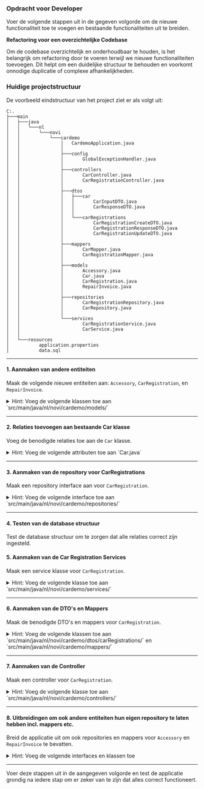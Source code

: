 ### Opdracht voor Developer

Voer de volgende stappen uit in de gegeven volgorde om de nieuwe functionaliteit toe te voegen en bestaande functionaliteiten uit te breiden.

**Refactoring voor een overzichtelijke Codebase**

Om de codebase overzichtelijk en onderhoudbaar te houden, is het belangrijk om refactoring door te voeren terwijl we nieuwe functionaliteiten toevoegen. Dit helpt om een duidelijke structuur te behouden en voorkomt onnodige duplicatie of complexe afhankelijkheden.

### **Huidige projectstructuur**
De voorbeeld eindstructuur van het project ziet er als volgt uit:

```
C:.
├───main
│   ├───java
│   │   └───nl
│   │       └───novi
│   │           └───cardemo
│   │               │   CardemoApplication.java
│   │               │
│   │               ├───config
│   │               │       GlobalExceptionHandler.java
│   │               │
│   │               ├───controllers
│   │               │       CarController.java
│   │               │       CarRegistrationController.java
│   │               │
│   │               ├───dtos
│   │               │   ├───car
│   │               │   │       CarInputDTO.java
│   │               │   │       CarResponseDTO.java
│   │               │   │
│   │               │   └───carRegistrations
│   │               │           CarRegistrationCreateDTO.java
│   │               │           CarRegistrationResponseDTO.java
│   │               │           CarRegistrationUpdateDTO.java
│   │               │
│   │               ├───mappers
│   │               │       CarMapper.java
│   │               │       CarRegistrationMapper.java
│   │               │
│   │               ├───models
│   │               │       Accessory.java
│   │               │       Car.java
│   │               │       CarRegistration.java
│   │               │       RepairInvoice.java
│   │               │
│   │               ├───repositories
│   │               │       CarRegistrationRepository.java
│   │               │       CarRepository.java
│   │               │
│   │               └───services
│   │                       CarRegistrationService.java
│   │                       CarService.java
│   │
│   └───resources
│           application.properties
│           data.sql
```

---

#### 1. Aanmaken van andere entiteiten
Maak de volgende nieuwe entiteiten aan: `Accessory`, `CarRegistration`, en `RepairInvoice`.

<details>
<summary>Hint: Voeg de volgende klassen toe aan `src/main/java/nl/novi/cardemo/models/`</summary>

- Accessory.java
- CarRegistration.java
- RepairInvoice.java

```java
@Entity
public class Accessory {
    @Id
    @GeneratedValue(strategy = GenerationType.IDENTITY)
    private Long id;

    @NotBlank
    private String name;

    // Getters and setters
}
```

```java
@Entity
public class CarRegistration {
    @Id
    @GeneratedValue(strategy = GenerationType.IDENTITY)
    private Long id;

    @NotBlank
    private String registrationNumber;

    @ManyToOne
    @JoinColumn(name = "car_id")
    private Car car;

    // Getters and setters
}
```

```java
@Entity
public class RepairInvoice {
    @Id
    @GeneratedValue(strategy = GenerationType.IDENTITY)
    private Long id;

    @NotBlank
    private String description;

    @ManyToOne
    @JoinColumn(name = "car_id")
    private Car car;

    // Getters and setters
}
```
</details>

---

#### 2. Relaties toevoegen aan bestaande Car klasse
Voeg de benodigde relaties toe aan de `Car` klasse.

<details>
<summary>Hint: Voeg de volgende attributen toe aan `Car.java`</summary>

```java
@OneToMany(mappedBy = "car", cascade = CascadeType.ALL)
private List<RepairInvoice> repairInvoices;

@ManyToMany
@JoinTable(
        name = "car_accessories",
        joinColumns = @JoinColumn(name = "car_id"),
        inverseJoinColumns = @JoinColumn(name = "accessory_id")
)
private List<Accessory> accessories;
```
</details>

---

#### 3. Aanmaken van de repository voor CarRegistrations
Maak een repository interface aan voor `CarRegistration`.

<details>
<summary>Hint: Voeg de volgende interface toe aan `src/main/java/nl/novi/cardemo/repositories/`</summary>

```java
public interface CarRegistrationRepository extends JpaRepository<CarRegistration, Long> {
}
```
</details>

---

#### 4. Testen van de database structuur
Test de database structuur om te zorgen dat alle relaties correct zijn ingesteld.


#### 5. Aanmaken van de Car Registration Services
Maak een service klasse voor `CarRegistration`.

<details>
<summary>Hint: Voeg de volgende klasse toe aan `src/main/java/nl/novi/cardemo/services/`</summary>

```java
package nl.novi.cardemo.services;

import jakarta.persistence.EntityNotFoundException;
import nl.novi.cardemo.mappers.CarRegistrationMapper;
import nl.novi.cardemo.models.Car;
import nl.novi.cardemo.models.CarRegistration;
import nl.novi.cardemo.repositories.CarRegistrationRepository;
import nl.novi.cardemo.repositories.CarRepository;
import org.springframework.stereotype.Service;

@Service
public class CarRegistrationService {

   private final CarRegistrationRepository carRegistrationRepository;
   private final CarRepository carRepository;

   public CarRegistrationService(CarRegistrationRepository carRegistrationRepository, CarRepository carRepository) {
      this.carRegistrationRepository = carRegistrationRepository;
      this.carRepository = carRepository;
   }

   // Methode om een nieuwe CarRegistration aan te maken
   public CarRegistration createCarRegistration(Long carId, CarRegistration carRegistration) {
      // Controleer of de Car bestaat
      Car car = carRepository.findById(carId)
              .orElseThrow(() -> new RuntimeException("Car not found with id " + carId));
      //zet relatie
      carRegistration.setCar(car);

      // Sla de registratie op
      return carRegistrationRepository.save(carRegistration);
   }

   // Methode om een bestaande CarRegistration bij te werken
   public CarRegistration updateCarRegistration(Long carId, Long registrationId, CarRegistration carRegistrationUpdate) {
      // Haal de bestaande registratie op
      CarRegistration carRegistration = carRegistrationRepository.findById(registrationId)
              .orElseThrow(() -> new RuntimeException("CarRegistration not found with id " + registrationId));

      // Controleer of de Car bestaat
      Car car = carRepository.findById(carId)
              .orElseThrow(() -> new RuntimeException("Car not found with id " + carId));

      // Update de registratie en koppel de juiste Car
      carRegistration.setPlateNumber(carRegistrationUpdate.getPlateNumber());
      carRegistration.setRegistrationDate(carRegistrationUpdate.getRegistrationDate());
      carRegistration.setCar(car);

      // Sla de bijgewerkte registratie op
      return carRegistrationRepository.save(carRegistration);
   }

   // Methode om een CarRegistration op te halen
   public CarRegistration getCarRegistration(Long carId, Long registrationId) {
      return carRegistrationRepository.findByIdAndCarId(registrationId, carId)
              .orElseThrow(() -> new EntityNotFoundException("CarRegistration not found with id " + registrationId));
   }

   // Methode om een CarRegistration te verwijderen
   public boolean deleteCarRegistration(Long carId, Long registrationId) {
      if (carRegistrationRepository.existsById(registrationId)) {
         carRegistrationRepository.deleteById(registrationId);
         return true;
      }
      return false;
   }
}
```
</details>

---

#### 6. Aanmaken van de DTO's en Mappers
Maak de benodigde DTO's en mappers voor `CarRegistration`.

<details>
<summary>Hint: Voeg de volgende klassen toe aan `src/main/java/nl/novi/cardemo/dtos/carRegistrations/` en `src/main/java/nl/novi/cardemo/mappers/`</summary>

- CarRegistrationCreateDTO.java
- CarRegistrationResponseDTO.java
- CarRegistrationUpdateDTO.java

```java
public class CarRegistrationCreateDTO {
    private String registrationNumber;
    private Long carId;

    // Getters and setters
}
```

```java
public class CarRegistrationResponseDTO {
    private Long id;
    private String registrationNumber;
    private CarResponseDTO car;

    // Getters and setters
}
```

```java
public class CarRegistrationUpdateDTO {
    private String registrationNumber;

    // Getters and setters
}
```

```java
package nl.novi.cardemo.mappers;
import nl.novi.cardemo.dtos.carRegistrations.CarRegistrationCreateDTO;
import nl.novi.cardemo.dtos.carRegistrations.CarRegistrationResponseDTO;
import nl.novi.cardemo.dtos.carRegistrations.CarRegistrationUpdateDTO;
import nl.novi.cardemo.models.CarRegistration;

import java.util.List;
import java.util.stream.Collectors;

public class CarRegistrationMapper {

   // Zet een CarRegistration entiteit om naar een CarRegistrationResponseDTO
   public static CarRegistrationResponseDTO toResponseDTO(CarRegistration carRegistration) {
      CarRegistrationResponseDTO dto = new CarRegistrationResponseDTO();
      dto.setId(carRegistration.getId());
      dto.setPlateNumber(carRegistration.getPlateNumber());
      dto.setRegistrationDate(carRegistration.getRegistrationDate());
      return dto;
   }

   // Zet een CarRegistrationCreateDTO om naar een CarRegistration entiteit
   public static CarRegistration toEntity(CarRegistrationCreateDTO carRegistrationCreateDTO) {
      CarRegistration carRegistration = new CarRegistration();
      carRegistration.setPlateNumber(carRegistrationCreateDTO.getPlateNumber());
      carRegistration.setRegistrationDate(carRegistrationCreateDTO.getRegistrationDate());
      return carRegistration;
   }

   // Zet een CarRegistrationUpdateDTO om naar een CarRegistration entiteit
   public static CarRegistration toEntity(CarRegistrationUpdateDTO carRegistrationUpdateDTO) {
      CarRegistration carRegistration = new CarRegistration();
      carRegistration.setPlateNumber(carRegistrationUpdateDTO.getPlateNumber());
      carRegistration.setRegistrationDate(carRegistrationUpdateDTO.getRegistrationDate());
      return carRegistration;
   }

   // Zet een lijst van CarRegistration entiteiten om naar een lijst van CarRegistrationResponseDTO's
   public static List<CarRegistrationResponseDTO> toResponseDTOList(List<CarRegistration> carRegistrations) {
      return carRegistrations.stream()
              .map(CarRegistrationMapper::toResponseDTO) // Zet elke CarRegistration om naar een CarRegistrationResponseDTO
              .collect(Collectors.toList());
   }
}
```
</details>

---

#### 7. Aanmaken van de Controller
Maak een controller voor `CarRegistration`.

<details>
<summary>Hint: Voeg de volgende klasse toe aan `src/main/java/nl/novi/cardemo/controllers/`</summary>

```java
package nl.novi.cardemo.controllers;

import nl.novi.cardemo.dtos.carRegistrations.CarRegistrationCreateDTO;
import nl.novi.cardemo.dtos.carRegistrations.CarRegistrationResponseDTO;
import nl.novi.cardemo.dtos.carRegistrations.CarRegistrationUpdateDTO;
import nl.novi.cardemo.mappers.CarRegistrationMapper;
import nl.novi.cardemo.services.CarRegistrationService;
import org.springframework.http.HttpStatus;
import org.springframework.http.ResponseEntity;
import org.springframework.web.bind.annotation.*;

@RestController
@RequestMapping("/cars/{carId}/carregistrations")
public class CarRegistrationController {

   private final CarRegistrationService carRegistrationService;

   public CarRegistrationController(CarRegistrationService carRegistrationService) {
      this.carRegistrationService = carRegistrationService;
   }

   // Endpoint om een nieuwe CarRegistration aan te maken voor een specifieke Car
   @PostMapping
   public ResponseEntity<CarRegistrationResponseDTO> createCarRegistration(
           @PathVariable Long carId,
           @RequestBody CarRegistrationCreateDTO carRegistrationCreateDTO) {

      // Roep de service aan om de registratie aan te maken
      var createdCar = carRegistrationService.createCarRegistration(carId, CarRegistrationMapper.toEntity(carRegistrationCreateDTO));

      return ResponseEntity.status(HttpStatus.CREATED).body(CarRegistrationMapper.toResponseDTO(createdCar));
   }

   // Endpoint om een specifieke CarRegistration op te halen
   @GetMapping("/{registrationId}")
   public ResponseEntity<CarRegistrationResponseDTO> getCarRegistration(
           @PathVariable Long carId, @PathVariable Long registrationId) {
      // Roep de service aan om de registratie op te halen
      return ResponseEntity.ok(CarRegistrationMapper.toResponseDTO(carRegistrationService.getCarRegistration(carId, registrationId)));
   }

   // Endpoint om een CarRegistration bij te werken, gekoppeld aan een specifieke Car
   @PutMapping("/{registrationId}")
   public ResponseEntity<CarRegistrationResponseDTO> updateCarRegistration(
           @PathVariable Long carId, @PathVariable Long registrationId,
           @RequestBody CarRegistrationUpdateDTO carRegistrationUpdateDTO) {

      return ResponseEntity.ok(CarRegistrationMapper.toResponseDTO(carRegistrationService.updateCarRegistration(carId, registrationId, CarRegistrationMapper.toEntity(carRegistrationUpdateDTO))));
   }

   // Endpoint om een CarRegistration te verwijderen
   @DeleteMapping("/{registrationId}")
   public ResponseEntity<Void> deleteCarRegistration(
           @PathVariable Long carId, @PathVariable Long registrationId) {

      // Roep de service aan om de registratie te verwijderen
      boolean isDeleted = carRegistrationService.deleteCarRegistration(carId, registrationId);

      if (isDeleted) {
         return ResponseEntity.noContent().build(); // Succesvol verwijderd
      } else {
         return ResponseEntity.notFound().build(); // Niet gevonden
      }
   }
}
```
</details>

---

#### 8. Uitbreidingen om ook andere entiteiten hun eigen repository te laten hebben incl. mappers etc.
Breid de applicatie uit om ook repositories en mappers voor `Accessory` en `RepairInvoice` te bevatten.

<details>
<summary>Hint: Voeg de volgende interfaces en klassen toe</summary>

- AccessoryRepository.java
- AccessoryMapper.java
- RepairInvoiceRepository.java
- RepairInvoiceMapper.java

```java
public interface AccessoryRepository extends JpaRepository<Accessory, Long> {
}
```

```java
public class AccessoryMapper {
    // Mapping methoden
}
```

```java
public interface RepairInvoiceRepository extends JpaRepository<RepairInvoice, Long> {
}
```

```java
public class RepairInvoiceMapper {
    // Mapping methoden
}
```
</details>

---

Voer deze stappen uit in de aangegeven volgorde en test de applicatie grondig na iedere stap om er zeker van te zijn dat alles correct functioneert.
